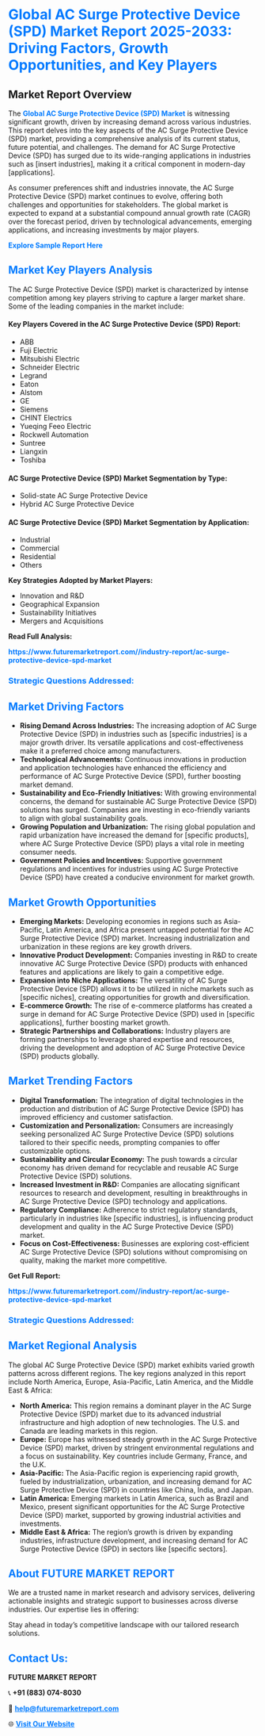 <h1 style="color: #007BFF;">Global AC Surge Protective Device (SPD) Market Report 2025-2033: Driving Factors, Growth Opportunities, and Key Players</h1>

<section id="overview">
<h2>Market Report Overview</h2>
<p>The <a href="https://www.futuremarketreport.com//industry-report/ac-surge-protective-device-spd-market" style="color: #007BFF; text-decoration: none;"><strong>Global AC Surge Protective Device (SPD) Market</strong></a> is witnessing significant growth, driven by increasing demand across various industries. This report delves into the key aspects of the AC Surge Protective Device (SPD) market, providing a comprehensive analysis of its current status, future potential, and challenges. The demand for AC Surge Protective Device (SPD) has surged due to its wide-ranging applications in industries such as [insert industries], making it a critical component in modern-day [applications].</p>
<p>As consumer preferences shift and industries innovate, the AC Surge Protective Device (SPD) market continues to evolve, offering both challenges and opportunities for stakeholders. The global market is expected to expand at a substantial compound annual growth rate (CAGR) over the forecast period, driven by technological advancements, emerging applications, and increasing investments by major players.</p>
</section>

<section id="overview">
<p><a href="https://www.futuremarketreport.com//request-sample/reportId=76832" style="color: #007BFF; text-decoration: none;"><strong>Explore Sample Report Here</strong></a></p>
</section>

<section id="key-players">
<h2 style="color: #007BFF;">Market Key Players Analysis</h2>
<p>The AC Surge Protective Device (SPD) market is characterized by intense competition among key players striving to capture a larger market share. Some of the leading companies in the market include:</p>
<h4>Key Players Covered in the AC Surge Protective Device (SPD) Report:</h4>
<ul><li>ABB</li><li>Fuji Electric</li><li>Mitsubishi Electric</li><li>Schneider Electric</li><li>Legrand</li><li>Eaton</li><li>Alstom</li><li>GE</li><li>Siemens</li><li>CHINT Electrics</li><li>Yueqing Feeo Electric</li><li>Rockwell Automation</li><li>Suntree</li><li>Liangxin</li><li>Toshiba</li></ul>
<h4>AC Surge Protective Device (SPD) Market Segmentation by Type:</h4>
<ul><li>Solid-state AC Surge Protective Device</li><li>Hybrid AC Surge Protective Device</li></ul>

<h4>AC Surge Protective Device (SPD) Market Segmentation by Application:</h4>
<ul><li>Industrial</li><li>Commercial</li><li>Residential</li><li>Others</li></ul>
<p><strong>Key Strategies Adopted by Market Players:</strong></p>
<ul>
<li>Innovation and R&D</li>
<li>Geographical Expansion</li>
<li>Sustainability Initiatives</li>
<li>Mergers and Acquisitions</li>
</ul>
</section>

<section>
<p><strong>Read Full Analysis: </strong></p><a href="https://www.futuremarketreport.com//industry-report/ac-surge-protective-device-spd-market" style="color: #007BFF; text-decoration: none;"><strong>https://www.futuremarketreport.com//industry-report/ac-surge-protective-device-spd-market</strong></a>
<h3 style="color: #007BFF;">Strategic Questions Addressed:</h3>
</section>

<section id="driving-factors">
<h2 style="color: #007BFF;">Market Driving Factors</h2>
<ul>
<li><strong>Rising Demand Across Industries:</strong> The increasing adoption of AC Surge Protective Device (SPD) in industries such as [specific industries] is a major growth driver. Its versatile applications and cost-effectiveness make it a preferred choice among manufacturers.</li>
<li><strong>Technological Advancements:</strong> Continuous innovations in production and application technologies have enhanced the efficiency and performance of AC Surge Protective Device (SPD), further boosting market demand.</li>
<li><strong>Sustainability and Eco-Friendly Initiatives:</strong> With growing environmental concerns, the demand for sustainable AC Surge Protective Device (SPD) solutions has surged. Companies are investing in eco-friendly variants to align with global sustainability goals.</li>
<li><strong>Growing Population and Urbanization:</strong> The rising global population and rapid urbanization have increased the demand for [specific products], where AC Surge Protective Device (SPD) plays a vital role in meeting consumer needs.</li>
<li><strong>Government Policies and Incentives:</strong> Supportive government regulations and incentives for industries using AC Surge Protective Device (SPD) have created a conducive environment for market growth.</li>
</ul>
</section>

<section id="growth-opportunities">
<h2 style="color: #007BFF;">Market Growth Opportunities</h2>
<ul>
<li><strong>Emerging Markets:</strong> Developing economies in regions such as Asia-Pacific, Latin America, and Africa present untapped potential for the AC Surge Protective Device (SPD) market. Increasing industrialization and urbanization in these regions are key growth drivers.</li>
<li><strong>Innovative Product Development:</strong> Companies investing in R&D to create innovative AC Surge Protective Device (SPD) products with enhanced features and applications are likely to gain a competitive edge.</li>
<li><strong>Expansion into Niche Applications:</strong> The versatility of AC Surge Protective Device (SPD) allows it to be utilized in niche markets such as [specific niches], creating opportunities for growth and diversification.</li>
<li><strong>E-commerce Growth:</strong> The rise of e-commerce platforms has created a surge in demand for AC Surge Protective Device (SPD) used in [specific applications], further boosting market growth.</li>
<li><strong>Strategic Partnerships and Collaborations:</strong> Industry players are forming partnerships to leverage shared expertise and resources, driving the development and adoption of AC Surge Protective Device (SPD) products globally.</li>
</ul>
</section>

<section id="trending-factors">
<h2 style="color: #007BFF;">Market Trending Factors</h2>
<ul>
<li><strong>Digital Transformation:</strong> The integration of digital technologies in the production and distribution of AC Surge Protective Device (SPD) has improved efficiency and customer satisfaction.</li>
<li><strong>Customization and Personalization:</strong> Consumers are increasingly seeking personalized AC Surge Protective Device (SPD) solutions tailored to their specific needs, prompting companies to offer customizable options.</li>
<li><strong>Sustainability and Circular Economy:</strong> The push towards a circular economy has driven demand for recyclable and reusable AC Surge Protective Device (SPD) solutions.</li>
<li><strong>Increased Investment in R&D:</strong> Companies are allocating significant resources to research and development, resulting in breakthroughs in AC Surge Protective Device (SPD) technology and applications.</li>
<li><strong>Regulatory Compliance:</strong> Adherence to strict regulatory standards, particularly in industries like [specific industries], is influencing product development and quality in the AC Surge Protective Device (SPD) market.</li>
<li><strong>Focus on Cost-Effectiveness:</strong> Businesses are exploring cost-efficient AC Surge Protective Device (SPD) solutions without compromising on quality, making the market more competitive.</li>
</ul>
</section>

<section>
<p><strong>Get Full Report: </strong></p><a href="https://www.futuremarketreport.com//industry-report/ac-surge-protective-device-spd-market" style="color: #007BFF; text-decoration: none;"><strong>https://www.futuremarketreport.com//industry-report/ac-surge-protective-device-spd-market</strong></a>
<h3 style="color: #007BFF;">Strategic Questions Addressed:</h3>
</section>


<section id="regional-analysis">
<h2 style="color: #007BFF;">Market Regional Analysis</h2>
<p>The global AC Surge Protective Device (SPD) market exhibits varied growth patterns across different regions. The key regions analyzed in this report include North America, Europe, Asia-Pacific, Latin America, and the Middle East & Africa:</p>
<ul>
<li><strong>North America:</strong> This region remains a dominant player in the AC Surge Protective Device (SPD) market due to its advanced industrial infrastructure and high adoption of new technologies. The U.S. and Canada are leading markets in this region.</li>
<li><strong>Europe:</strong> Europe has witnessed steady growth in the AC Surge Protective Device (SPD) market, driven by stringent environmental regulations and a focus on sustainability. Key countries include Germany, France, and the U.K.</li>
<li><strong>Asia-Pacific:</strong> The Asia-Pacific region is experiencing rapid growth, fueled by industrialization, urbanization, and increasing demand for AC Surge Protective Device (SPD) in countries like China, India, and Japan.</li>
<li><strong>Latin America:</strong> Emerging markets in Latin America, such as Brazil and Mexico, present significant opportunities for the AC Surge Protective Device (SPD) market, supported by growing industrial activities and investments.</li>
<li><strong>Middle East & Africa:</strong> The region’s growth is driven by expanding industries, infrastructure development, and increasing demand for AC Surge Protective Device (SPD) in sectors like [specific sectors].</li>
</ul>
</section>

<footer>
<h2 style="color: #007BFF;">About FUTURE MARKET REPORT</h2>
<p>We are a trusted name in market research and advisory services, delivering actionable insights and strategic support to businesses across diverse industries. Our expertise lies in offering:</p>

<p>Stay ahead in today’s competitive landscape with our tailored research solutions.</p>

<h2 style="color: #007BFF;">Contact Us:</h2>
<p><strong>FUTURE MARKET REPORT</strong></p>
<p>📞 <strong>+91 (883) 074-8030</strong></p>
<p>📧 <strong><a href="mailto:help@futuremarketreport.com" style="color: #007BFF;">help@futuremarketreport.com</a></strong></p>
<p>🌐 <strong><a href="https://www.futuremarketreport.com/" style="color: #007BFF;">Visit Our Website</a></strong></p>
</footer>